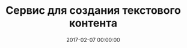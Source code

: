 ---
date: 2017-02-07 00:00:00
title: Сервис для создания текстового контента
video_id: b5sBrL27zoU
description: Мы делаем перевод подходящей статьи из иностранных источников.
tags:
  - content-merketing
type: Video
set: basics
set_order: 1
icon: library
---